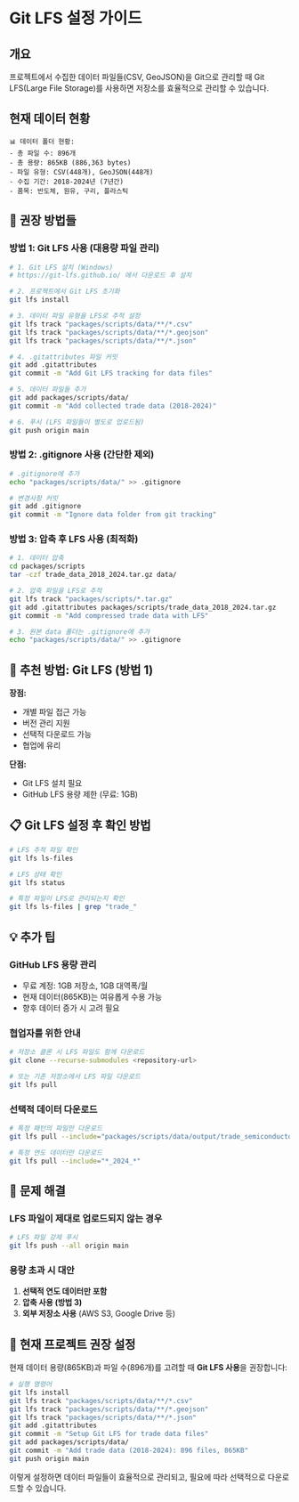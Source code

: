 # Git LFS 설정 가이드

## 개요

프로젝트에서 수집한 데이터 파일들(CSV, GeoJSON)을 Git으로 관리할 때 Git LFS(Large File Storage)를 사용하면 저장소를 효율적으로 관리할 수 있습니다.

## 현재 데이터 현황

```
📊 데이터 폴더 현황:
- 총 파일 수: 896개
- 총 용량: 865KB (886,363 bytes)
- 파일 유형: CSV(448개), GeoJSON(448개)
- 수집 기간: 2018-2024년 (7년간)
- 품목: 반도체, 원유, 구리, 플라스틱
```

## 🎯 권장 방법들

### 방법 1: Git LFS 사용 (대용량 파일 관리)

```bash
# 1. Git LFS 설치 (Windows)
# https://git-lfs.github.io/ 에서 다운로드 후 설치

# 2. 프로젝트에서 Git LFS 초기화
git lfs install

# 3. 데이터 파일 유형을 LFS로 추적 설정
git lfs track "packages/scripts/data/**/*.csv"
git lfs track "packages/scripts/data/**/*.geojson"
git lfs track "packages/scripts/data/**/*.json"

# 4. .gitattributes 파일 커밋
git add .gitattributes
git commit -m "Add Git LFS tracking for data files"

# 5. 데이터 파일들 추가
git add packages/scripts/data/
git commit -m "Add collected trade data (2018-2024)"

# 6. 푸시 (LFS 파일들이 별도로 업로드됨)
git push origin main
```

### 방법 2: .gitignore 사용 (간단한 제외)

```bash
# .gitignore에 추가
echo "packages/scripts/data/" >> .gitignore

# 변경사항 커밋
git add .gitignore
git commit -m "Ignore data folder from git tracking"
```

### 방법 3: 압축 후 LFS 사용 (최적화)

```bash
# 1. 데이터 압축
cd packages/scripts
tar -czf trade_data_2018_2024.tar.gz data/

# 2. 압축 파일을 LFS로 추적
git lfs track "packages/scripts/*.tar.gz"
git add .gitattributes packages/scripts/trade_data_2018_2024.tar.gz
git commit -m "Add compressed trade data with LFS"

# 3. 원본 data 폴더는 .gitignore에 추가
echo "packages/scripts/data/" >> .gitignore
```

## 🚀 추천 방법: Git LFS (방법 1)

**장점:**

- 개별 파일 접근 가능
- 버전 관리 지원
- 선택적 다운로드 가능
- 협업에 유리

**단점:**

- Git LFS 설치 필요
- GitHub LFS 용량 제한 (무료: 1GB)

## 📋 Git LFS 설정 후 확인 방법

```bash
# LFS 추적 파일 확인
git lfs ls-files

# LFS 상태 확인
git lfs status

# 특정 파일이 LFS로 관리되는지 확인
git lfs ls-files | grep "trade_"
```

## 💡 추가 팁

### GitHub LFS 용량 관리

- 무료 계정: 1GB 저장소, 1GB 대역폭/월
- 현재 데이터(865KB)는 여유롭게 수용 가능
- 향후 데이터 증가 시 고려 필요

### 협업자를 위한 안내

```bash
# 저장소 클론 시 LFS 파일도 함께 다운로드
git clone --recurse-submodules <repository-url>

# 또는 기존 저장소에서 LFS 파일 다운로드
git lfs pull
```

### 선택적 데이터 다운로드

```bash
# 특정 패턴의 파일만 다운로드
git lfs pull --include="packages/scripts/data/output/trade_semiconductor_*"

# 특정 연도 데이터만 다운로드
git lfs pull --include="*_2024_*"
```

## 🔧 문제 해결

### LFS 파일이 제대로 업로드되지 않는 경우

```bash
# LFS 파일 강제 푸시
git lfs push --all origin main
```

### 용량 초과 시 대안

1. **선택적 연도 데이터만 포함**
2. **압축 사용 (방법 3)**
3. **외부 저장소 사용** (AWS S3, Google Drive 등)

## 📝 현재 프로젝트 권장 설정

현재 데이터 용량(865KB)과 파일 수(896개)를 고려할 때 **Git LFS 사용**을 권장합니다:

```bash
# 실행 명령어
git lfs install
git lfs track "packages/scripts/data/**/*.csv"
git lfs track "packages/scripts/data/**/*.geojson"
git lfs track "packages/scripts/data/**/*.json"
git add .gitattributes
git commit -m "Setup Git LFS for trade data files"
git add packages/scripts/data/
git commit -m "Add trade data (2018-2024): 896 files, 865KB"
git push origin main
```

이렇게 설정하면 데이터 파일들이 효율적으로 관리되고, 필요에 따라 선택적으로 다운로드할 수 있습니다.
